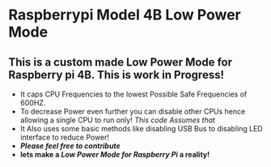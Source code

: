 # Raspberrypi Model 4B Low Power Mode
## This is a custom made Low Power Mode for Raspberry pi 4B. **This is work in Progress!**
- It caps CPU Frequencies to the lowest Possible Safe Frequencies of 600HZ.
- To decrease Power even further you can disable other CPUs hence allowing a single CPU to run only! _This code Assumes that_
- It Also uses some basic methods like disabling USB Bus to disabling LED interface to reduce Power!
- **_Please feel free to contribute_**
- **lets make a _Low Power Mode for Raspberry Pi_ a reality!**
